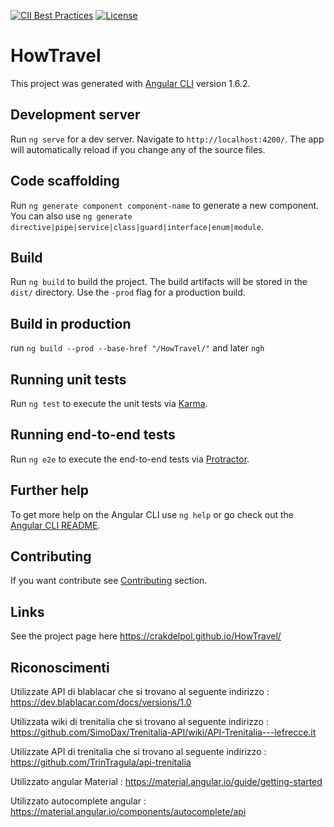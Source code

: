 [![CII Best Practices](https://bestpractices.coreinfrastructure.org/projects/2008/badge)](https://bestpractices.coreinfrastructure.org/projects/2008) [![License](https://img.shields.io/npm/l/@angular/cli.svg)](https://github.com/crakdelpol/HowTravel/edit/master/LICENSE) 


# HowTravel

This project was generated with [Angular CLI](https://github.com/angular/angular-cli) version 1.6.2.

## Development server

Run `ng serve` for a dev server. Navigate to `http://localhost:4200/`. The app will automatically reload if you change any of the source files.

## Code scaffolding

Run `ng generate component component-name` to generate a new component. You can also use `ng generate directive|pipe|service|class|guard|interface|enum|module`.

## Build

Run `ng build` to build the project. The build artifacts will be stored in the `dist/` directory. Use the `-prod` flag for a production build.

## Build in production 

run `ng build --prod --base-href "/HowTravel/"` and later `ngh`

## Running unit tests

Run `ng test` to execute the unit tests via [Karma](https://karma-runner.github.io).

## Running end-to-end tests

Run `ng e2e` to execute the end-to-end tests via [Protractor](http://www.protractortest.org/).

## Further help

To get more help on the Angular CLI use `ng help` or go check out the [Angular CLI README](https://github.com/angular/angular-cli/blob/master/README.md).

## Contributing 

If you want contribute see [Contributing](https://github.com/crakdelpol/HowTravel/blob/master/CONTRIBUTING.md) section.

## Links

See the project page here https://crakdelpol.github.io/HowTravel/

## Riconoscimenti

Utilizzate API di blablacar che si trovano al seguente indirizzo : https://dev.blablacar.com/docs/versions/1.0

Utilizzata wiki di trenitalia che si trovano al seguente indirizzo : https://github.com/SimoDax/Trenitalia-API/wiki/API-Trenitalia---lefrecce.it

Utilizzate API di trenitalia che si trovano al seguente indirizzo : https://github.com/TrinTragula/api-trenitalia

Utilizzato angular Material : https://material.angular.io/guide/getting-started

Utilizzato autocomplete angular : https://material.angular.io/components/autocomplete/api



